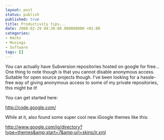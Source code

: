 ```yaml
---
layout: post
status: publish
published: true
title: Productivity tips...
date: 2008-02-29 04:39:00.000000000 +01:00
categories:
- Hacks
- Musings
- Software
tags: []
---
```

You can actually have Subversion repositories hosted on google for free... One thing to note though is that you cannot disable anonymous access. Suitable for open source projects though. I've been looking for a hassle-free way of giving anonymous access to some of my private repositories, this might be it!

You can get started here:

<a href="http://code.google.com/">http://code.google.com/</a>

While at it, also found some super cool new iGoogle themes like this:

<a href="http://www.google.com/ig/directory?type=themes&amp;start=7&amp;url=skins/jr.xml">http://www.google.com/ig/directory?type=themes&amp;start=7&amp;url=skins/jr.xml</a>
